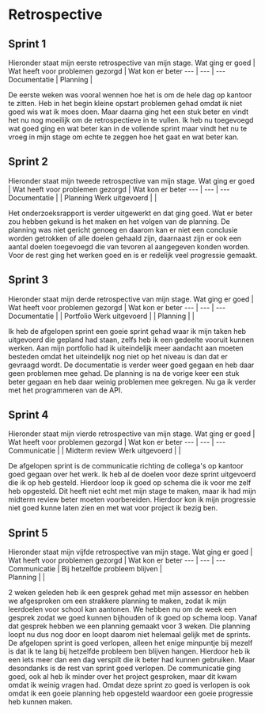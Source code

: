 # Retrospective

## Sprint 1
Hieronder staat mijn eerste retrospective van mijn stage. 
Wat ging er goed | Wat heeft voor problemen gezorgd | Wat kon er beter 
--- | --- | ---
Documentatie | Planning |  

De eerste weken was vooral wennen hoe het is om de hele dag op kantoor te zitten. Heb in het begin kleine opstart problemen gehad omdat ik niet goed wis wat ik moes doen. Maar daarna ging het een stuk beter en vindt het nu nog moeilijk om de retrospectieve in te vullen. Ik heb nu toegevoegd wat goed ging en wat beter kan in de vollende sprint maar vindt het nu te vroeg in mijn stage om echte te zeggen hoe het gaat en wat beter kan.
 
## Sprint 2
Hieronder staat mijn tweede retrospective van mijn stage. 
Wat ging er goed | Wat heeft voor problemen gezorgd | Wat kon er beter 
--- | --- | ---
Documentatie |  |  Planning
Werk uitgevoerd |  | 

Het onderzoeksrapport is verder uitgewerkt en dat ging goed. Wat er beter zou hebben gekund is het maken en het volgen van de planning. De planning was niet gericht genoeg en daarom kan er niet een conclusie worden getrokken of alle doelen gehaald zijn, daarnaast zijn er ook een aantal doelen toegevoegd die van tevoren al aangegeven konden worden. Voor de rest ging het werken goed en is er redelijk veel progressie gemaakt. 

## Sprint 3
Hieronder staat mijn derde retrospective van mijn stage. 
Wat ging er goed | Wat heeft voor problemen gezorgd | Wat kon er beter 
--- | --- | ---
Documentatie |  |  Portfolio
Werk uitgevoerd |  | 
Planning |  | 

Ik heb de afgelopen sprint een goeie sprint gehad waar ik mijn taken heb uitgevoerd die gepland had staan, zelfs heb ik een gedeelte vooruit kunnen werken. Aan mijn portfolio had ik uiteindelijk meer aandacht aan moeten besteden omdat het uiteindelijk nog niet op het niveau is dan dat er gevraagd wordt. De documentatie is verder weer goed gegaan en heb daar geen problemen mee gehad. De planning is na de vorige keer een stuk beter gegaan en heb daar weinig problemen mee gekregen. Nu ga ik verder met het programmeren van de API.

## Sprint 4
Hieronder staat mijn vierde retrospective van mijn stage. 
Wat ging er goed | Wat heeft voor problemen gezorgd | Wat kon er beter 
--- | --- | ---
Communicatie |  |  Midterm review
Werk uitgevoerd |  | 

De afgelopen sprint is de communicatie richting de collega's op kantoor goed gegaan over het werk. Ik heb al de doelen voor deze sprint uitgevoerd die ik op heb gesteld. Hierdoor loop ik goed op schema die ik voor me zelf heb opgesteld. Dit heeft niet echt met mijn stage te maken, maar ik had mijn midterm review beter moeten voorbereiden. Hierdoor kon ik mijn progressie niet goed kunne laten zien en met wat voor project ik bezig ben.

## Sprint 5
Hieronder staat mijn vijfde retrospective van mijn stage. 
Wat ging er goed | Wat heeft voor problemen gezorgd | Wat kon er beter 
--- | --- | ---
Communicatie | Bij hetzelfde probleem blijven |  
Planning |  | 

2 weken geleden heb ik een gesprek gehad met mijn assessor en hebben we afgesproken om een strakkere planning te maken, zodat ik mijn leerdoelen voor school kan aantonen. We hebben nu om de week een gesprek zodat we goed kunnen bijhouden of ik goed op schema loop. Vanaf dat gesprek hebben we een planning gemaakt voor 3 weken. Die planning loopt nu dus nog door en loopt daarom niet helemaal gelijk met de sprints. De afgelopen sprint is goed verlopen, alleen het enige minpuntje bij mezelf is dat ik te lang bij hetzelfde probleem ben blijven hangen. Hierdoor heb ik een iets meer dan een dag verspilt die ik beter had kunnen gebruiken. Maar desondanks is de rest van sprint goed verlopen. De communicatie ging goed, ook al heb ik minder over het project gesproken, maar dit kwam omdat ik weinig vragen had. Omdat deze sprint zo goed is verlopen is ook omdat ik een goeie planning heb opgesteld waardoor een goeie progressie heb kunnen maken. 
